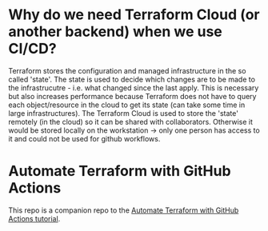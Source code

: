 # Why do we need Terraform Cloud (or another backend) when we use CI/CD?

Terraform stores the configuration and managed infrastructure in the so called 'state'. The state is used to decide which changes are to be made to the infrastrucutre - i.e. what changed since the last apply. This is necessary but also increases performance because Terraform does not have to query each object/resource in the cloud to get its state (can take some time in large infrastructures).
The Terraform Cloud is used to store the 'state' remotely (in the cloud) so it can be shared with collaborators. Otherwise it would be stored locally on the workstation -> only one person has access to it and could not be used for github workflows.

# Automate Terraform with GitHub Actions

This repo is a companion repo to the [Automate Terraform with GitHub Actions tutorial](https://developer.hashicorp.com/terraform/tutorials/automation/github-actions).
